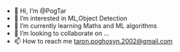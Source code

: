 - 👋 Hi, I’m @PogTar
- 👀 I’m interested in ML,Object Detection
- 🌱 I’m currently learning Maths and ML algorithms
- 💞️ I’m looking to collaborate on ...
- 📫 How to reach me taron.poghosyn.2002@gmail.com

<!---
PogTar/PogTar is a ✨ special ✨ repository because its `README.md` (this file) appears on your GitHub profile.
You can click the Preview link to take a look at your changes.
--->
